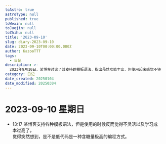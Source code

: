 ```yaml
---
toAstro: true
astroType: null
published: true
toWexin: null
toJuejin: null
toZhihu: null
title: '2023-09-10'
slug: diary-2023-09-10
date: 2023-09-10T00:00:00.000Z
author: KazooTTT
tags:
  - 日记
description: >-
  2023年9月10日，某博客讨论了其支持的模板语法，指出虽然功能丰富，但使用起来感觉不够灵活且学习成本较高。文章中提出疑问，低代码是否是一种高效但可能过于简化的编程方式。
category: 日记
date_created: 20250104
date_modified: 20250304
---
```


# 2023-09-10 星期日

- 13:17 某博客支持各种模板语法，但是使用的时候反而觉得不灵活以及学习成本过高了。<br>觉得突然想到，是不是低代码是一种含糖量极高的编程方式。<br>
